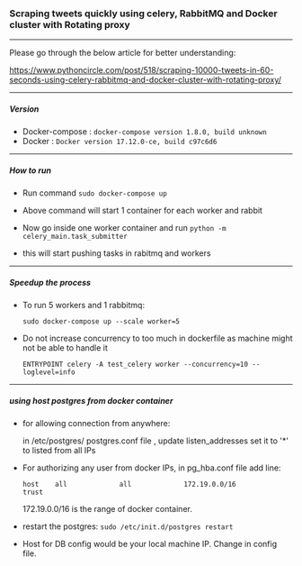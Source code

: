 ### Scraping tweets quickly using celery, RabbitMQ and Docker cluster with Rotating proxy
-------------------------
Please go through the below article for better understanding:

https://www.pythoncircle.com/post/518/scraping-10000-tweets-in-60-seconds-using-celery-rabbitmq-and-docker-cluster-with-rotating-proxy/

-------------------------

##### Version

- Docker-compose : `docker-compose version 1.8.0, build unknown`
- Docker : `Docker version 17.12.0-ce, build c97c6d6`
-----------------------


##### How to run

- Run command `sudo docker-compose up`

- Above command will start 1 container for each worker and rabbit

- Now go inside one worker container and run `python -m celery_main.task_submitter`

- this will start pushing tasks in rabitmq and workers
---------------------


##### Speedup the process

- To run 5 workers and 1 rabbitmq:

  `sudo docker-compose up --scale worker=5`

- Do not increase concurrency to too much in dockerfile as machine might not be able to handle it

  `ENTRYPOINT celery -A test_celery worker --concurrency=10 --loglevel=info`

-------------------------------------------

##### using host postgres from docker container
- for allowing connection from anywhere:

  in /etc/postgres/ postgres.conf file , update listen_addresses set it to '*' to listed from all IPs

- For authorizing any user from docker IPs, in pg_hba.conf file add line:

  `host    all             all             172.19.0.0/16            trust`

  172.19.0.0/16 is the range of docker container.

- restart the postgres: `sudo /etc/init.d/postgres restart`

- Host for DB config would be your local machine IP. Change in config file.


